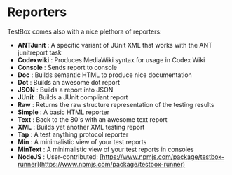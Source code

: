# Reporters

TestBox comes also with a nice plethora of reporters:

* **ANTJunit**     : A specific variant of JUnit XML that works with the ANT junitreport task
* **Codexwiki** : Produces MediaWiki syntax for usage in Codex Wiki
* **Console**     : Sends report to console
* **Doc**         : Builds semantic HTML to produce nice documentation
* **Dot**         : Builds an awesome dot report
* **JSON**         : Builds a report into JSON
* **JUnit**     : Builds a JUnit compliant report
* **Raw**         : Returns the raw structure representation of the testing results
* **Simple**     : A basic HTML reporter
* **Text**         : Back to the 80's with an awesome text report
* **XML**         : Builds yet another XML testing report
* **Tap**         : A test anything protocol reporter
* **Min**         : A minimalistic view of your test reports
* **MinText** : A minimalistic view of your test reports in consoles
* **NodeJS**    : User-contributed: [https://www.npmjs.com/package/testbox-runner](https://www.npmjs.com/package/testbox-runner)
